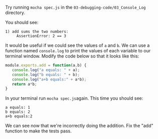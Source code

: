 Try running `mocha spec.js` in the `03-debugging-code/03_Console_Log` directory.

You should see:

```
1) add sums the two numbers:
     AssertionError: 2 == 3
```

It would be useful if we could see the values of `a` and `b`. We can use a
function named `console.log` to print the values of each variable to our terminal window. Modify the code below so that it looks like this:

```javascript
module.exports.add = function(a,b) {
   console.log("a equals: " + a);
   console.log("b equals: " + b);
   console.log("a+b equals:" + a*b);
   return a*b;
}
```

In your terminal run `mocha spec.js`again. This time you should see:

```
a equals: 1
b equals: 2
a+b equals:2
```

We can see now that we're incorrectly doing the addition. Fix the "add" function to make the tests pass.